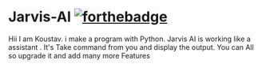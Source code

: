 # Jarvis-AI [![forthebadge](https://forthebadge.com/images/badges/made-with-python.svg)](https://forthebadge.com)
Hii I am Koustav. i make a program with Python. Jarvis AI is working like a assistant .
It's Take command from you and display the output.
You can All so upgrade it and add many more Features
